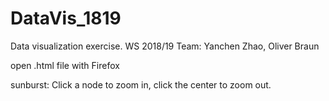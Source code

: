 # DataVis_1819
Data visualization exercise. WS 2018/19
Team:
Yanchen Zhao,
Oliver Braun


open .html file with Firefox

sunburst: Click a node to zoom in, click the center to zoom out.
